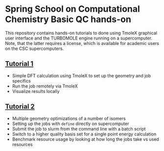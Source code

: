 # Spring School on Computational Chemistry Basic QC hands-on

This repository contains hands-on tutorials to done
using TmoleX graphical user interface and the TURBOMOLE
engine running on a supercomputer. Note, that the latter
requires a license, which is available for academic
users on the CSC supercomputers.

## [Tutorial 1](./tutorial1/README.md)

* Simple DFT calculation using TmoleX to set up the geometry and job specifics
* Run the job remotely via TmoleX
* Visualize results locally

## [Tutorial 2](./tutorial2/README.md)

* Multiple geometry optimizations of a number of isomers
* Setting up the jobs with `define` directly on supercomputer
* Submit the job to slurm from the command line with a batch script
* Switch to a higher quality basis set for a single point energy calculation
* Benchmark resource usage by looking at how long the jobs take vs used resources

